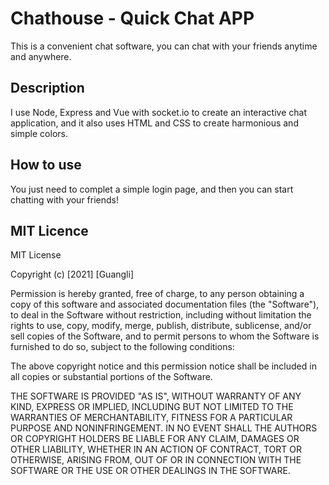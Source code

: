 # Chathouse - Quick Chat APP
This is a convenient chat software, you can chat with your friends anytime and anywhere.

## Description
I use Node, Express and Vue with socket.io to create an interactive chat application, and it also uses HTML and CSS to create harmonious and simple colors.

## How to use
You just need to complet a simple login page, and then you can start chatting with your friends!

## MIT Licence


MIT License

Copyright (c) [2021] [Guangli]

Permission is hereby granted, free of charge, to any person obtaining a copy of this software and associated documentation files (the "Software"), to deal in the Software without restriction, including without limitation the rights to use, copy, modify, merge, publish, distribute, sublicense, and/or sell copies of the Software, and to permit persons to whom the Software is furnished to do so, subject to the following conditions:

The above copyright notice and this permission notice shall be included in all copies or substantial portions of the Software.

THE SOFTWARE IS PROVIDED "AS IS", WITHOUT WARRANTY OF ANY KIND, EXPRESS OR IMPLIED, INCLUDING BUT NOT LIMITED TO THE WARRANTIES OF MERCHANTABILITY, FITNESS FOR A PARTICULAR PURPOSE AND NONINFRINGEMENT. IN NO EVENT SHALL THE AUTHORS OR COPYRIGHT HOLDERS BE LIABLE FOR ANY CLAIM, DAMAGES OR OTHER LIABILITY, WHETHER IN AN ACTION OF CONTRACT, TORT OR OTHERWISE, ARISING FROM, OUT OF OR IN CONNECTION WITH THE SOFTWARE OR THE USE OR OTHER DEALINGS IN THE SOFTWARE.